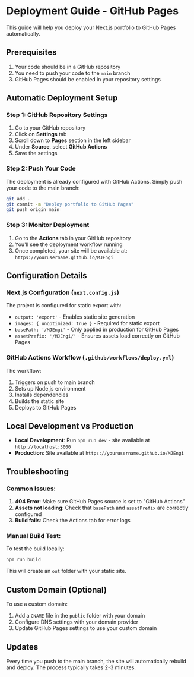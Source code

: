 # Deployment Guide - GitHub Pages

This guide will help you deploy your Next.js portfolio to GitHub Pages automatically.

## Prerequisites

1. Your code should be in a GitHub repository
2. You need to push your code to the `main` branch
3. GitHub Pages should be enabled in your repository settings

## Automatic Deployment Setup

### Step 1: GitHub Repository Settings

1. Go to your GitHub repository
2. Click on **Settings** tab
3. Scroll down to **Pages** section in the left sidebar
4. Under **Source**, select **GitHub Actions**
5. Save the settings

### Step 2: Push Your Code

The deployment is already configured with GitHub Actions. Simply push your code to the main branch:

```bash
git add .
git commit -m "Deploy portfolio to GitHub Pages"
git push origin main
```

### Step 3: Monitor Deployment

1. Go to the **Actions** tab in your GitHub repository
2. You'll see the deployment workflow running
3. Once completed, your site will be available at: `https://yourusername.github.io/MJEngi`

## Configuration Details

### Next.js Configuration (`next.config.js`)

The project is configured for static export with:
- `output: 'export'` - Enables static site generation
- `images: { unoptimized: true }` - Required for static export
- `basePath: '/MJEngi'` - Only applied in production for GitHub Pages
- `assetPrefix: '/MJEngi/'` - Ensures assets load correctly on GitHub Pages

### GitHub Actions Workflow (`.github/workflows/deploy.yml`)

The workflow:
1. Triggers on push to main branch
2. Sets up Node.js environment
3. Installs dependencies
4. Builds the static site
5. Deploys to GitHub Pages

## Local Development vs Production

- **Local Development**: Run `npm run dev` - site available at `http://localhost:3000`
- **Production**: Site available at `https://yourusername.github.io/MJEngi`

## Troubleshooting

### Common Issues:

1. **404 Error**: Make sure GitHub Pages source is set to "GitHub Actions"
2. **Assets not loading**: Check that `basePath` and `assetPrefix` are correctly configured
3. **Build fails**: Check the Actions tab for error logs

### Manual Build Test:

To test the build locally:
```bash
npm run build
```

This will create an `out` folder with your static site.

## Custom Domain (Optional)

To use a custom domain:
1. Add a `CNAME` file in the `public` folder with your domain
2. Configure DNS settings with your domain provider
3. Update GitHub Pages settings to use your custom domain

## Updates

Every time you push to the main branch, the site will automatically rebuild and deploy. The process typically takes 2-3 minutes. 